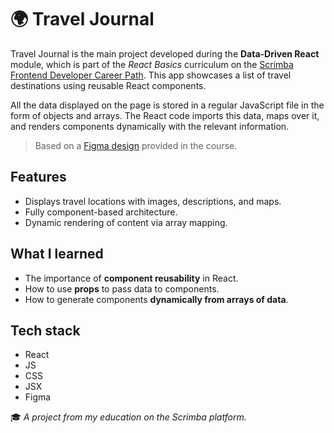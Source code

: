 # 🌍 Travel Journal
Travel Journal is the main project developed during the **Data-Driven React** module, which is part of the _React Basics_ curriculum on the [Scrimba Frontend Developer Career Path](https://scrimba.com/). This app showcases a list of travel destinations using reusable React components.

All the data displayed on the page is stored in a regular JavaScript file in the form of objects and arrays. The React code imports this data, maps over it, and renders components dynamically with the relevant information.

> Based on a [Figma design]((https://www.figma.com/design/QG4cOExkdbIbhSfWJhs2gs/Travel-Journal?node-id=0-1&p=f&t=S7q00yeATzFBQMl4-0)) provided in the course. 

## Features
- Displays travel locations with images, descriptions, and maps.
- Fully component-based architecture.
- Dynamic rendering of content via array mapping.

## What I learned
- The importance of **component reusability** in React.
- How to use **props** to pass data to components.
- How to generate components **dynamically from arrays of data**.

## Tech stack
- React 
- JS
- CSS
- JSX
- Figma

🎓 *A project from my education on the Scrimba platform.*